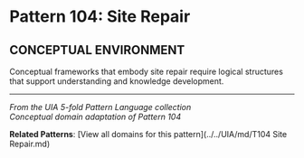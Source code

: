 # Pattern 104: Site Repair

## CONCEPTUAL ENVIRONMENT

Conceptual frameworks that embody site repair require logical structures that support understanding and knowledge development.

---

*From the UIA 5-fold Pattern Language collection*  
*Conceptual domain adaptation of Pattern 104*

**Related Patterns**: [View all domains for this pattern](../../UIA/md/T104 Site Repair.md)